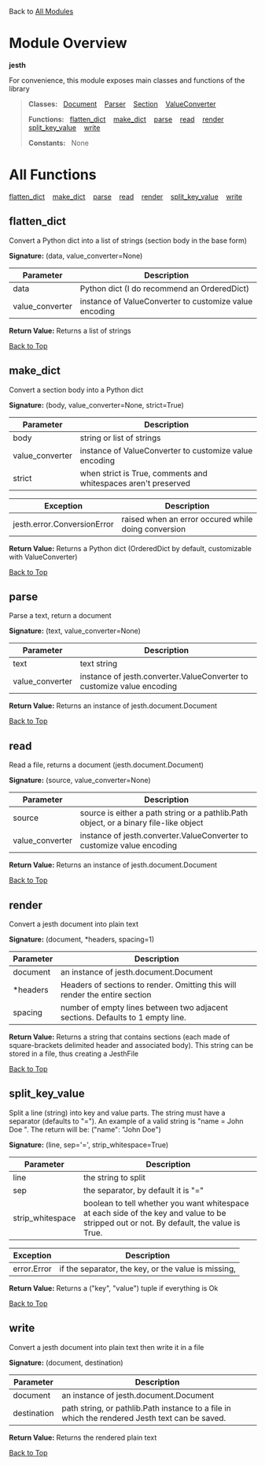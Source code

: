 Back to [All Modules](https://github.com/pyrustic/jesth/blob/master/docs/modules/README.md#readme)

# Module Overview

**jesth**
 
For convenience, this module exposes main classes and functions of the library

> **Classes:** &nbsp; [Document](https://github.com/pyrustic/jesth/blob/master/docs/modules/content/jesth/content/classes/Document.md#class-document) &nbsp;&nbsp; [Parser](https://github.com/pyrustic/jesth/blob/master/docs/modules/content/jesth/content/classes/Parser.md#class-parser) &nbsp;&nbsp; [Section](https://github.com/pyrustic/jesth/blob/master/docs/modules/content/jesth/content/classes/Section.md#class-section) &nbsp;&nbsp; [ValueConverter](https://github.com/pyrustic/jesth/blob/master/docs/modules/content/jesth/content/classes/ValueConverter.md#class-valueconverter)
>
> **Functions:** &nbsp; [flatten\_dict](#flatten_dict) &nbsp;&nbsp; [make\_dict](#make_dict) &nbsp;&nbsp; [parse](#parse) &nbsp;&nbsp; [read](#read) &nbsp;&nbsp; [render](#render) &nbsp;&nbsp; [split\_key\_value](#split_key_value) &nbsp;&nbsp; [write](#write)
>
> **Constants:** &nbsp; None

# All Functions
[flatten\_dict](#flatten_dict) &nbsp;&nbsp; [make\_dict](#make_dict) &nbsp;&nbsp; [parse](#parse) &nbsp;&nbsp; [read](#read) &nbsp;&nbsp; [render](#render) &nbsp;&nbsp; [split\_key\_value](#split_key_value) &nbsp;&nbsp; [write](#write)

## flatten\_dict
Convert a Python dict into a list of strings (section body in the base form)



**Signature:** (data, value\_converter=None)

|Parameter|Description|
|---|---|
|data|Python dict (I do recommend an OrderedDict)|
|value\_converter|instance of ValueConverter to customize value encoding|





**Return Value:** Returns a list of strings

[Back to Top](#module-overview)


## make\_dict
Convert a section body into a Python dict



**Signature:** (body, value\_converter=None, strict=True)

|Parameter|Description|
|---|---|
|body|string or list of strings|
|value\_converter|instance of ValueConverter to customize value encoding|
|strict|when strict is True, comments and whitespaces aren't preserved|



|Exception|Description|
|---|---|
|jesth.error.ConversionError|raised when an error occured while doing conversion|



**Return Value:** Returns a Python dict (OrderedDict by default, customizable with ValueConverter)

[Back to Top](#module-overview)


## parse
Parse a text, return a document



**Signature:** (text, value\_converter=None)

|Parameter|Description|
|---|---|
|text|text string|
|value\_converter|instance of jesth.converter.ValueConverter to customize value encoding|





**Return Value:** Returns an instance of jesth.document.Document

[Back to Top](#module-overview)


## read
Read a file, returns a document (jesth.document.Document)



**Signature:** (source, value\_converter=None)

|Parameter|Description|
|---|---|
|source|source is either a path string or a pathlib.Path object, or a binary file-like object|
|value\_converter|instance of jesth.converter.ValueConverter to customize value encoding|





**Return Value:** Returns an instance of jesth.document.Document

[Back to Top](#module-overview)


## render
Convert a jesth document into plain text



**Signature:** (document, \*headers, spacing=1)

|Parameter|Description|
|---|---|
|document|an instance of jesth.document.Document|
|\*headers|Headers of sections to render. Omitting this will render the entire section|
|spacing|number of empty lines between two adjacent sections. Defaults to 1 empty line.|





**Return Value:** Returns a string that contains sections (each made of square-brackets
delimited header and associated body). This string can be stored in a file,
thus creating a JesthFile

[Back to Top](#module-overview)


## split\_key\_value
Split a line (string) into key and value parts.
The string must have a separator (defaults to "=").
An example of a valid string is "name = John Doe ".
The return will be: ("name": "John Doe")



**Signature:** (line, sep='=', strip\_whitespace=True)

|Parameter|Description|
|---|---|
|line|the string to split|
|sep|the separator, by default it is "="|
|strip\_whitespace|boolean to tell whether you want whitespace at each side of the key and value to be stripped out or not. By default, the value is True.|



|Exception|Description|
|---|---|
|error.Error|if the separator, the key, or the value is missing,|



**Return Value:** Returns a ("key", "value") tuple if everything is Ok

[Back to Top](#module-overview)


## write
Convert a jesth document into plain text then write it in a file



**Signature:** (document, destination)

|Parameter|Description|
|---|---|
|document|an instance of jesth.document.Document|
|destination|path string, or pathlib.Path instance to a file in which the rendered Jesth text can be saved.|





**Return Value:** Returns the rendered plain text

[Back to Top](#module-overview)


